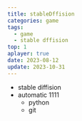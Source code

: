 ```yaml
---
title: stableDffision
categories: game
tags:
  - game
  - stable dffision
top: 1
aplayer: true
date: 2023-08-12
update: 2023-10-31
---
```


- stable diffision
- automatic 1111
  - python
  - git
